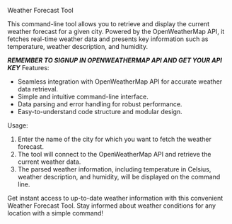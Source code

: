 Weather Forecast Tool

This command-line tool allows you to retrieve and display the current weather forecast for a given city. Powered by the OpenWeatherMap API, it fetches real-time weather data and presents key information such as temperature, weather description, and humidity.

_**REMEMBER TO SIGNUP IN OPENWEATHERMAP API AND GET YOUR API KEY**_
Features:
- Seamless integration with OpenWeatherMap API for accurate weather data retrieval.
- Simple and intuitive command-line interface.
- Data parsing and error handling for robust performance.
- Easy-to-understand code structure and modular design.

Usage:
1. Enter the name of the city for which you want to fetch the weather forecast.
2. The tool will connect to the OpenWeatherMap API and retrieve the current weather data.
3. The parsed weather information, including temperature in Celsius, weather description, and humidity, will be displayed on the command line.

Get instant access to up-to-date weather information with this convenient Weather Forecast Tool. Stay informed about weather conditions for any location with a simple command!


